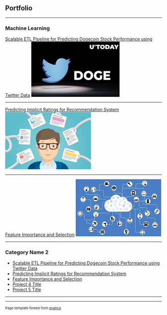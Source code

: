 ## Portfolio

---

### Machine Learning

[Scalable ETL Pipeline for Predicting Dogecoin Stock Performance using Twitter Data](/pdf/Dogecoin.pdf)
<img src="images/dogecoin.jpeg?raw=true"/>

---
[Predicting Implicit Ratings for Recommendation System](/pdf/Implicit_Feedback.pdf)
<img src="images/recom.jpg?raw=true"/>

---
[Feature Importance and Selection](/pdf/Feature_Importance_Report.pdf)
<img src="images/feature.jpg?raw=true"/>

---

### Category Name 2

- [Scalable ETL Pipeline for Predicting Dogecoin Stock Performance using Twitter Data](https://github.com/TinaLiu46/Sentiment_Analysis_Dogecoin)
- [Predicting Implicit Ratings for Recommendation System](https://github.com/TinaLiu46/Predicting-Implicit-Feedback)
- [Feature Importance and Selection](https://github.com/TinaLiu46/Feature-Importance)
- [Project 4 Title](http://example.com/)
- [Project 5 Title](http://example.com/)

---




---
<p style="font-size:11px">Page template forked from <a href="https://github.com/evanca/quick-portfolio">evanca</a></p>
<!-- Remove above link if you don't want to attibute -->
